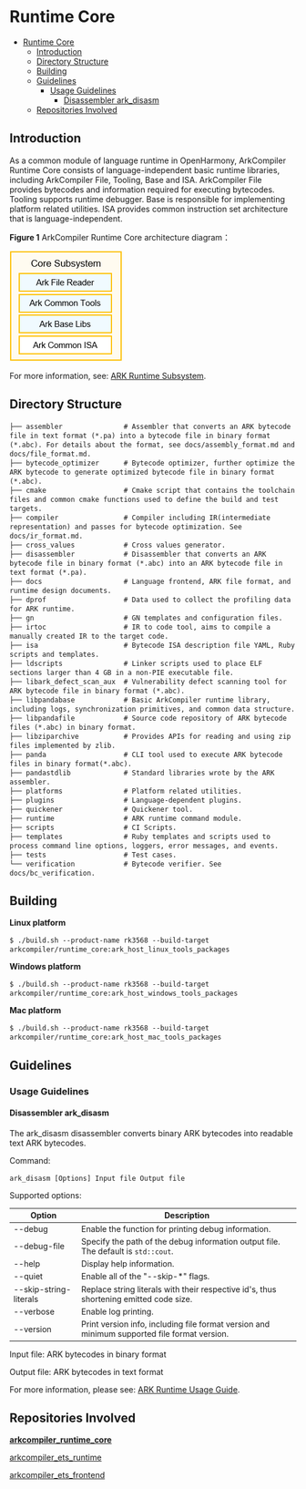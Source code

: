 # Runtime Core<a name="EN-US_TOPIC_0000001138850082"></a>

- [Runtime Core<a name="EN-US_TOPIC_0000001138850082"></a>](#runtime-core)
  - [Introduction<a name="section11660541593"></a>](#introduction)
  - [Directory Structure<a name="section161941989596"></a>](#directory-structure)
  - [Building](#building)
  - [Guidelines](#guidelines)
    - [Usage Guidelines<a name="section1312121216216"></a>](#usage-guidelines)
      - [Disassembler ark\_disasm](#disassembler-ark_disasm)
  - [Repositories Involved<a name="section1371113476307"></a>](#repositories-involved)

## Introduction<a name="section11660541593"></a>

As a common module of language runtime in OpenHarmony, ArkCompiler Runtime Core consists of language-independent basic runtime libraries, including ArkCompiler File, Tooling, Base and ISA. ArkCompiler File provides bytecodes and information required for executing bytecodes. Tooling supports runtime debugger. Base is responsible for implementing platform related utilities. ISA provides common instruction set architecture that is language-independent.

**Figure 1** ArkCompiler Runtime Core architecture diagram：

![ArkCompiler Runtime Core Arch](docs/images/runtime_core_arch.png)

For more information, see: [ARK Runtime Subsystem](https://gitee.com/openharmony/docs/blob/master/en/readme/ARK-Runtime-Subsystem.md).

## Directory Structure<a name="section161941989596"></a>

```
├── assembler               # Assembler that converts an ARK bytecode file in text format (*.pa) into a bytecode file in binary format (*.abc). For details about the format, see docs/assembly_format.md and docs/file_format.md.
├── bytecode_optimizer      # Bytecode optimizer, further optimize the ARK bytecode to generate optimized bytecode file in binary format (*.abc).
├── cmake                   # Cmake script that contains the toolchain files and common cmake functions used to define the build and test targets.
├── compiler                # Compiler including IR(intermediate representation) and passes for bytecode optimization. See docs/ir_format.md.
├── cross_values            # Cross values generator.
├── disassembler            # Disassembler that converts an ARK bytecode file in binary format (*.abc) into an ARK bytecode file in text format (*.pa).
├── docs                    # Language frontend, ARK file format, and runtime design documents.
├── dprof                   # Data used to collect the profiling data for ARK runtime.
├── gn                      # GN templates and configuration files.
├── irtoc                   # IR to code tool, aims to compile a manually created IR to the target code.
├── isa                     # Bytecode ISA description file YAML, Ruby scripts and templates.
├── ldscripts               # Linker scripts used to place ELF sections larger than 4 GB in a non-PIE executable file.
├── libark_defect_scan_aux  # Vulnerability defect scanning tool for ARK bytecode file in binary format (*.abc).
├── libpandabase            # Basic ArkCompiler runtime library, including logs, synchronization primitives, and common data structure.
├── libpandafile            # Source code repository of ARK bytecode files (*.abc) in binary format.
├── libziparchive           # Provides APIs for reading and using zip files implemented by zlib.
├── panda                   # CLI tool used to execute ARK bytecode files in binary format(*.abc).
├── pandastdlib             # Standard libraries wrote by the ARK assembler.
├── platforms               # Platform related utilities.
├── plugins                 # Language-dependent plugins.
├── quickener               # Quickener tool.
├── runtime                 # ARK runtime command module.
├── scripts                 # CI Scripts.
├── templates               # Ruby templates and scripts used to process command line options, loggers, error messages, and events.
├── tests                   # Test cases.
└── verification            # Bytecode verifier. See docs/bc_verification.
```

## Building

**Linux platform**
```
$ ./build.sh --product-name rk3568 --build-target arkcompiler/runtime_core:ark_host_linux_tools_packages
```
**Windows platform**
```
$ ./build.sh --product-name rk3568 --build-target arkcompiler/runtime_core:ark_host_windows_tools_packages
```
**Mac platform**
```
$ ./build.sh --product-name rk3568 --build-target arkcompiler/runtime_core:ark_host_mac_tools_packages
```

## Guidelines

### Usage Guidelines<a name="section1312121216216"></a>

#### Disassembler ark\_disasm

The ark\_disasm disassembler converts binary ARK bytecodes into readable text ARK bytecodes.

Command:

```
ark_disasm [Options] Input file Output file
```

Supported options:

| Option                 | Description                                                                                  |
|------------------------|----------------------------------------------------------------------------------------------|
| --debug                | Enable the function for printing debug information.                                          |
| --debug-file           | Specify the path of the debug information output file. The default is `std::cout`.           |
| --help                 | Display help information.                                                                    |
| --quiet                | Enable all of the "--skip-\*" flags.                                                         |
| --skip-string-literals | Replace string literals with their respective id's, thus shortening emitted code size.       |
| --verbose              | Enable log printing.                                                                         |
| --version              | Print version info, including file format version and minimum supported file format version. |

Input file: ARK bytecodes in binary format

Output file: ARK bytecodes in text format


For more information, please see: [ARK Runtime Usage Guide](https://gitee.com/openharmony/arkcompiler_ets_runtime/blob/master/docs/README.md).

## Repositories Involved<a name="section1371113476307"></a>

**[arkcompiler\_runtime\_core](https://gitee.com/openharmony/arkcompiler_runtime_core)**

[arkcompiler\_ets\_runtime](https://gitee.com/openharmony/arkcompiler_ets_runtime)

[arkcompiler\_ets\_frontend](https://gitee.com/openharmony/arkcompiler_ets_frontend)
